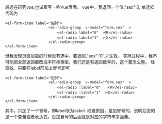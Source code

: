 最近在研究vue,也试着写一些Vue页面。
vue中，我返回一个值,"sex":0,
单选框代码为
```
<el-form-item label="性别">
                    <el-radio-group  v-model="form.sex"  >
                        <el-radio label="0"  >男</el-radio>
                        <el-radio label="1"  >女</el-radio>
                    </el-radio-group>
</el-form-item>
```
但我发现页面加载的时候没有选中，要返回,"sex":'0',才生效。
实际过程中，我不可能把全部返回都改成字符串类型，我们还是有返回数字的，这个要怎么整。
经查找，只要在label前加上冒号即可

```
<el-form-item label="性别">
                    <el-radio-group  v-model="form.sex"  >
                        <el-radio :label="0"   >男</el-radio>
                        <el-radio :label="1"  >女</el-radio>
                    </el-radio-group>
</el-form-item>
```
其中，只加了一个冒号，即label改为:label.
经查原因，是加冒号的，说明后面的是一个变量或者表达式，没加冒号的后面就是对应的字符串字面量。

